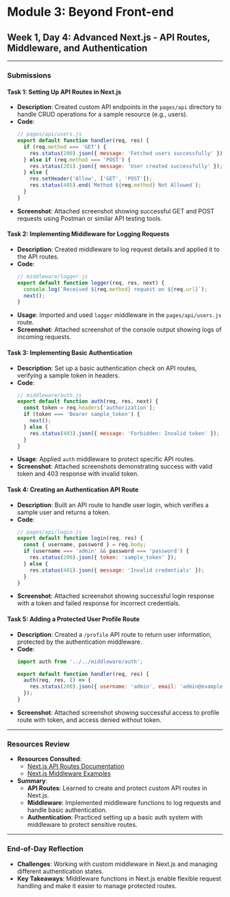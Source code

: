 # **Module 3: Beyond Front-end**
## **Week 1, Day 4: Advanced Next.js - API Routes, Middleware, and Authentication**

---

### **Submissions**

#### **Task 1: Setting Up API Routes in Next.js**
   - **Description**: Created custom API endpoints in the `pages/api` directory to handle CRUD operations for a sample resource (e.g., users).
   - **Code**:
      ```javascript
      // pages/api/users.js
      export default function handler(req, res) {
        if (req.method === 'GET') {
          res.status(200).json({ message: 'Fetched users successfully' });
        } else if (req.method === 'POST') {
          res.status(201).json({ message: 'User created successfully' });
        } else {
          res.setHeader('Allow', ['GET', 'POST']);
          res.status(405).end(`Method ${req.method} Not Allowed`);
        }
      }
      ```
   - **Screenshot**: Attached screenshot showing successful GET and POST requests using Postman or similar API testing tools.

#### **Task 2: Implementing Middleware for Logging Requests**
   - **Description**: Created middleware to log request details and applied it to the API routes.
   - **Code**:
      ```javascript
      // middleware/logger.js
      export default function logger(req, res, next) {
        console.log(`Received ${req.method} request on ${req.url}`);
        next();
      }
      ```
   - **Usage**: Imported and used `logger` middleware in the `pages/api/users.js` route.
   - **Screenshot**: Attached screenshot of the console output showing logs of incoming requests.

#### **Task 3: Implementing Basic Authentication**
   - **Description**: Set up a basic authentication check on API routes, verifying a sample token in headers.
   - **Code**:
      ```javascript
      // middleware/auth.js
      export default function auth(req, res, next) {
        const token = req.headers['authorization'];
        if (token === 'Bearer sample_token') {
          next();
        } else {
          res.status(403).json({ message: 'Forbidden: Invalid token' });
        }
      }
      ```
   - **Usage**: Applied `auth` middleware to protect specific API routes.
   - **Screenshot**: Attached screenshots demonstrating success with valid token and 403 response with invalid token.

#### **Task 4: Creating an Authentication API Route**
   - **Description**: Built an API route to handle user login, which verifies a sample user and returns a token.
   - **Code**:
      ```javascript
      // pages/api/login.js
      export default function login(req, res) {
        const { username, password } = req.body;
        if (username === 'admin' && password === 'password') {
          res.status(200).json({ token: 'sample_token' });
        } else {
          res.status(401).json({ message: 'Invalid credentials' });
        }
      }
      ```
   - **Screenshot**: Attached screenshot showing successful login response with a token and failed response for incorrect credentials.

#### **Task 5: Adding a Protected User Profile Route**
   - **Description**: Created a `/profile` API route to return user information, protected by the authentication middleware.
   - **Code**:
      ```javascript
      import auth from '../../middleware/auth';

      export default function handler(req, res) {
        auth(req, res, () => {
          res.status(200).json({ username: 'admin', email: 'admin@example.com' });
        });
      }
      ```
   - **Screenshot**: Attached screenshot showing successful access to profile route with token, and access denied without token.

---

### **Resources Review**
   - **Resources Consulted**:
      - [Next.js API Routes Documentation](https://nextjs.org/docs/api-routes/introduction)
      - [Next.js Middleware Examples](https://nextjs.org/docs/advanced-features/middleware)
   - **Summary**:
      - **API Routes**: Learned to create and protect custom API routes in Next.js.
      - **Middleware**: Implemented middleware functions to log requests and handle basic authentication.
      - **Authentication**: Practiced setting up a basic auth system with middleware to protect sensitive routes.

---

### **End-of-Day Reflection**
   - **Challenges**: Working with custom middleware in Next.js and managing different authentication states.
   - **Key Takeaways**: Middleware functions in Next.js enable flexible request handling and make it easier to manage protected routes.

